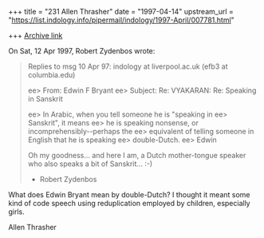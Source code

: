+++
title = "231 Allen Thrasher"
date = "1997-04-14"
upstream_url = "https://list.indology.info/pipermail/indology/1997-April/007781.html"

+++
[Archive link](https://list.indology.info/pipermail/indology/1997-April/007781.html)

On Sat, 12 Apr 1997, Robert Zydenbos wrote:

> 
> Replies to msg 10 Apr 97: indology at liverpool.ac.uk (efb3 at columbia.edu)
> 
>  ee> From: Edwin F Bryant <efb3 at columbia.edu>
>  ee> Subject: Re: VYAKARAN: Re: Speaking in Sanskrit
> 
> 
>  ee> In Arabic, when you tell someone he is "speaking in
>  ee> Sanskrit", it means
>  ee> he is speaking nonsense, or incomprehensibly--perhaps the
>  ee> equivalent of telling someone in English that he is speaking
>  ee> double-Dutch.
>  ee> Edwin
> 
> Oh my goodness... and here I am, a Dutch mother-tongue speaker who also speaks
> a bit of Sanskrit... :-)
> 
> - Robert Zydenbos
> 
> 
> 
What does Edwin Bryant mean by double-Dutch?  I thought it meant some kind
of code speech using reduplication employed by children, especially girls.

Allen Thrasher






